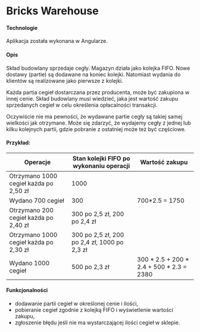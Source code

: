 # Bricks Warehouse

#### Technologie

Aplikacja została wykonana w Angularze.

#### Opis

Skład budowlany sprzedaje cegły. Magazyn działa jako kolejka FIFO. Nowe dostawy (partie) są dodawane na koniec kolejki. Natomiast wydania do klientów są realizowane jako pierwsze z kolejki.

Każda partia cegieł dostarczana przez producenta, może być zakupiona w innej cenie. Skład budowlany musi wiedzieć, jaka jest wartość zakupu sprzedanych cegieł w celu określenia opłacalności transakcji.

Oczywiście nie ma pewności, że wydawane partie cegły są takiej samej wielkości jak otrzymane. Może się zdarzyć, że wydajemy cegły z jednej lub kilku kolejnych partii, gdzie pobranie z ostatniej może też być częściowe.

#### Przykład:

|Operacje|Stan kolejki FIFO po wykonaniu operacji|Wartość zakupu|
|---|---|---|
|Otrzymano 1000 cegieł każda po 2,50 zł|1000|
|Wydano 700 cegieł|300|700*2.5 = 1750|
|Otrzymano 200 cegieł każda po 2,40 zł|300 po 2,5 zł, 200 po 2,4 zł|	
|Otrzymano 1000 cegieł każda po 2,30 zł|300 po 2,5 zł, 200 po 2,4 zł, 1000 po 2,3 zł|
|Wydano 1000 cegieł|500 po 2,3 zł| 300 \* 2.5 + 200 \* 2.4 + 500 \* 2.3 = 2380
 
#### Funkcjonalności

- dodawanie partii cegieł w określonej cenie i ilości,
- pobieranie cegieł zgodnie z kolejką FIFO i wyświetlenie wartości zakupu,
- zgłoszenie błędu jeśli nie ma wystarczającej ilości cegieł w sklepie.
